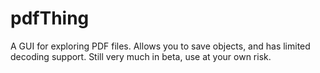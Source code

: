# pdfThing

A GUI for exploring PDF files. Allows you to save objects, and has limited decoding support. Still very much in beta, use at your own risk.
